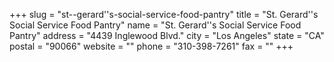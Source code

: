 +++
slug = "st--gerard''s-social-service-food-pantry"
title = "St. Gerard''s Social Service Food Pantry"
name = "St. Gerard''s Social Service Food Pantry"
address = "4439 Inglewood Blvd."
city = "Los Angeles"
state = "CA"
postal = "90066"
website = ""
phone = "310-398-7261"
fax = ""
+++
